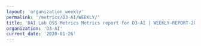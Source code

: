 ```yaml
---
layout: 'organization_weekly'
permalink: '/metrics/D3-AI/WEEKLY/'
title: 'DAI Lab OSS Metrics Metrics report for D3-AI | WEEKLY-REPORT-2020-01-26'
organization: 'D3-AI'
current_date: '2020-01-26'
---
```

